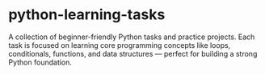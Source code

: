 # python-learning-tasks
A collection of beginner-friendly Python tasks and practice projects. Each task is focused on learning core programming concepts like loops, conditionals, functions, and data structures — perfect for building a strong Python foundation.
